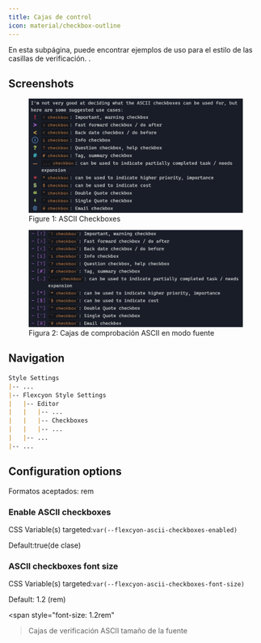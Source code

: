 ```yaml
---
title: Cajas de control
icon: material/checkbox-outline
---
```


En esta subpágina, puede encontrar ejemplos de uso para el estilo de las casillas de verificación.
.

## Screenshots

<figure markdown="span">
<img src="././././././assets/screenshots/ascii_checkboxes1.png" ancho="800"
alt="Figura 1: ASCII Checkboxes"
    <figcaption
>Figure 1: ASCII Checkboxes</figcaption>
</figure>

<figure markdown="span">
<img src="././././././assets/screenshots/ascii_checkboxes2.png" ancho="800"
alt="Figura 2: Cajas de verificación ASCII en modo fuente"
    <figcaption
>Figura 2: Cajas de comprobación ASCII en modo fuente</figcaption>
</figure>

## Navigation

```md
Style Settings
|-- ...
|-- Flexcyon Style Settings
|   |-- Editor
|   |   |-- ...
|   |   |-- Checkboxes
|   |   |-- ...
|   |-- ...
|-- ...
```

## Configuration options

Formatos aceptados: rem

### Enable ASCII checkboxes

CSS Variable(s) targeted:`var(--flexcyon-ascii-checkboxes-enabled)`

Default:true(de clase)

### ASCII checkboxes font size

CSS Variable(s) targeted:`var(--flexcyon-ascii-checkboxes-font-size)`

Default: 1.2 (rem)

<span style="font-size: 1.2rem"
>Cajas de verificación ASCII tamaño de la fuente</span>

